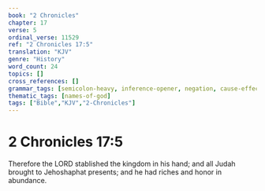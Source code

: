 ```yaml
---
book: "2 Chronicles"
chapter: 17
verse: 5
ordinal_verse: 11529
ref: "2 Chronicles 17:5"
translation: "KJV"
genre: "History"
word_count: 24
topics: []
cross_references: []
grammar_tags: [semicolon-heavy, inference-opener, negation, cause-effect]
thematic_tags: [names-of-god]
tags: ["Bible","KJV","2-Chronicles"]
---
```


# 2 Chronicles 17:5

Therefore the LORD stablished the kingdom in his hand; and all Judah brought to Jehoshaphat presents; and he had riches and honor in abundance.
